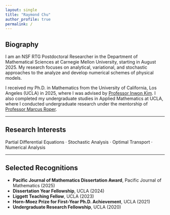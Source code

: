 ```yaml
---
layout: single
title: "Raymond Chu"
author_profile: true
permalink: /
---
```


## Biography

I am an NSF RTG Postdoctoral Researcher in the Department of Mathematical Sciences at Carnegie Mellon University, starting in August 2025. My research focuses on analytical, variational, and stochastic approaches to the analyze and develop numerical schemes of physical models.

I received my Ph.D. in Mathematics from the University of California, Los Angeles (UCLA) in 2025, where I was advised by [Professor Inwon Kim](https://www.math.ucla.edu/~ikim/). I also completed my undergraduate studies in Applied Mathematics at UCLA, where I conducted undergraduate research under the mentorship of [Professor Marcus Roper](https://www.marcusroper.org).

---

## Research Interests

Partial Differential Equations · Stochastic Analysis · Optimal Transport · Numerical Analysis

---

## Selected Recognitions

- **Pacific Journal of Mathematics Dissertation Award**, Pacific Journal of Mathematics (2025)  
- **Dissertation Year Fellowship**, UCLA (2024)  
- **Liggett Teaching Fellow**, UCLA (2023)  
- **Horn-Moez Prize for First-Year Ph.D. Achievement**, UCLA (2021)
- **Undergraduate Research Fellowship**,  UCLA (2020)

